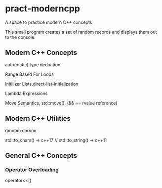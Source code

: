 # pract-moderncpp

A space to practice modern C++ concepts

This small program creates a set of random records and displays them out to the console.

## Modern C++ Concepts

auto(matic) type deduction

Range Based For Loops

Initilizer Lists,direct-list-initialization

Lambda Expressions

Move Semantics, std::move(), (&& == rvalue reference)

## Modern C++ Utilities

random
chrono

std::to_chars() -> c++17 // std::to_string() -> c++11

## General C++ Concepts

### Operator Overloading

operator<<()